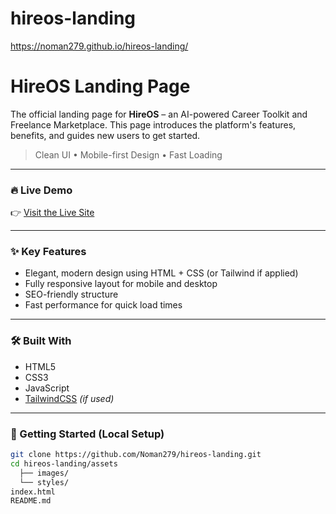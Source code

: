 # hireos-landing
https://noman279.github.io/hireos-landing/
# HireOS Landing Page

The official landing page for **HireOS** – an AI-powered Career Toolkit and Freelance Marketplace. This page introduces the platform's features, benefits, and guides new users to get started.

> Clean UI • Mobile-first Design • Fast Loading

---

### 🔥 Live Demo

👉 [Visit the Live Site](https://noman279.github.io/hireos-landing/)

---

### ✨ Key Features

- Elegant, modern design using HTML + CSS (or Tailwind if applied)
- Fully responsive layout for mobile and desktop
- SEO-friendly structure
- Fast performance for quick load times

---

### 🛠️ Built With

- HTML5
- CSS3
- JavaScript
- [TailwindCSS](https://tailwindcss.com/) *(if used)*

---

### 🚀 Getting Started (Local Setup)

```bash
git clone https://github.com/Noman279/hireos-landing.git
cd hireos-landing/assets
  ├── images/
  └── styles/
index.html
README.md
